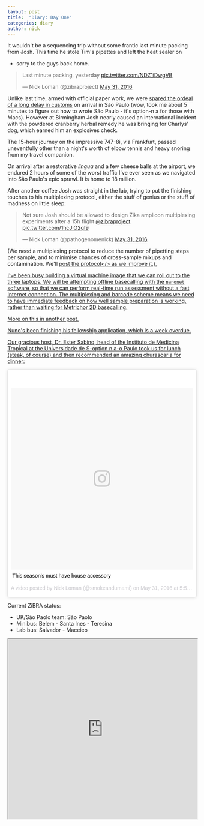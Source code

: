 ```yaml
---
layout: post
title:  "Diary: Day One"
categories: diary
author: nick
---
```


It wouldn't be a sequencing trip without some frantic last minute packing
from Josh.  This time he stole Tim's pipettes and left the heat sealer on
- sorry to the guys back home.

<blockquote class="twitter-tweet" data-lang="en"><p lang="en" dir="ltr">Last minute packing, yesterday <a href="https://t.co/NDZ1iDwgVB">pic.twitter.com/NDZ1iDwgVB</a></p>&mdash; Nick Loman (@zibraproject) <a href="https://twitter.com/zibraproject/status/737744568494522372">May 31, 2016</a></blockquote> <script async src="//platform.twitter.com/widgets.js" charset="utf-8"></script>

Unlike last time, armed with official paper work, we were <a href="/blog/josh-visit-to-brazil/">spared the ordeal of
a long delay in customs</a> on arrival in São Paulo (wow, took me about 5 minutes to figure
out how to wrote São Paulo - it's option-n a for those with Macs). However
at Birmingham Josh nearly caused an international incident with the powdered
cranberry herbal remedy he was bringing for Charlys' dog, which earned him
an explosives check.

The 15-hour journey on the impressive 747-8i, via Frankfurt, passed uneventfully
other than a night's worth of elbow tennis and heavy snoring from my travel companion. 

On arrival after a restorative _lingua_ and a few cheese balls at the airport,
we endured 2 hours of some of the worst traffic I've ever seen as we navigated
into São Paulo's epic sprawl. It is home to 18 million.

After another coffee Josh was straight in the lab, trying to put the finishing
touches to his multiplexing protocol, either the stuff of genius or the stuff
of madness on little sleep:

<blockquote class="twitter-tweet" data-lang="en"><p lang="en" dir="ltr">Not sure Josh should be allowed to design Zika amplicon multiplexing experiments after a 15h flight <a href="https://twitter.com/zibraproject">@zibraproject</a> <a href="https://t.co/1hcJlO2qI9">pic.twitter.com/1hcJlO2qI9</a></p>&mdash; Nick Loman (@pathogenomenick) <a href="https://twitter.com/pathogenomenick/status/737715726522429440">May 31, 2016</a></blockquote> <script async src="//platform.twitter.com/widgets.js" charset="utf-8"></script>

(We need a multiplexing protocol to reduce the number of pipetting steps
per sample, and to minimise chances of cross-sample mixups and contamination.
We'll <a href="/blog/multiplex-pcr-protocol/">post the protocol</>
as we improve it.).

I've been busy building a virtual machine image that we can roll out to the
three laptops. We will be attempting offline basecalling with the ``nanonet``
software, so that we can perform real-time run assessment without a fast
Internet connection. The multiplexing and barcode scheme means we need to have
immediate feedback on how well sample preparation is working, rather than
waiting for Metrichor 2D basecalling.

More on this in another post.

Nuno's been finishing his fellowship application, which is a week overdue.

Our gracious host, Dr. Ester Sabino, head of the Instituto de Medicina Tropical
at the Universidade de S-option n a-o Paulo took us for lunch (steak, of course)
and then recommended an amazing churascaria for dinner:

<blockquote class="instagram-media" data-instgrm-captioned data-instgrm-version="7" style=" background:#FFF; border:0; border-radius:3px; box-shadow:0 0 1px 0 rgba(0,0,0,0.5),0 1px 10px 0 rgba(0,0,0,0.15); margin: 1px; max-width:658px; padding:0; width:99.375%; width:-webkit-calc(100% - 2px); width:calc(100% - 2px);"><div style="padding:8px;"> <div style=" background:#F8F8F8; line-height:0; margin-top:40px; padding:50.0% 0; text-align:center; width:100%;"> <div style=" background:url(data:image/png;base64,iVBORw0KGgoAAAANSUhEUgAAACwAAAAsCAMAAAApWqozAAAABGdBTUEAALGPC/xhBQAAAAFzUkdCAK7OHOkAAAAMUExURczMzPf399fX1+bm5mzY9AMAAADiSURBVDjLvZXbEsMgCES5/P8/t9FuRVCRmU73JWlzosgSIIZURCjo/ad+EQJJB4Hv8BFt+IDpQoCx1wjOSBFhh2XssxEIYn3ulI/6MNReE07UIWJEv8UEOWDS88LY97kqyTliJKKtuYBbruAyVh5wOHiXmpi5we58Ek028czwyuQdLKPG1Bkb4NnM+VeAnfHqn1k4+GPT6uGQcvu2h2OVuIf/gWUFyy8OWEpdyZSa3aVCqpVoVvzZZ2VTnn2wU8qzVjDDetO90GSy9mVLqtgYSy231MxrY6I2gGqjrTY0L8fxCxfCBbhWrsYYAAAAAElFTkSuQmCC); display:block; height:44px; margin:0 auto -44px; position:relative; top:-22px; width:44px;"></div></div> <p style=" margin:8px 0 0 0; padding:0 4px;"> <a href="https://www.instagram.com/p/BGF69NDkv8M/" style=" color:#000; font-family:Arial,sans-serif; font-size:14px; font-style:normal; font-weight:normal; line-height:17px; text-decoration:none; word-wrap:break-word;" target="_blank">This season&#39;s must have house accessory</a></p> <p style=" color:#c9c8cd; font-family:Arial,sans-serif; font-size:14px; line-height:17px; margin-bottom:0; margin-top:8px; overflow:hidden; padding:8px 0 7px; text-align:center; text-overflow:ellipsis; white-space:nowrap;">A video posted by Nick Loman (@smokeandumami) on <time style=" font-family:Arial,sans-serif; font-size:14px; line-height:17px;" datetime="2016-06-01T00:55:59+00:00">May 31, 2016 at 5:55pm PDT</time></p></div></blockquote>
<script async defer src="//platform.instagram.com/en_US/embeds.js"></script>


Current ZiBRA status:

  - UK/São Paolo team: São Paolo
  - Minibus: Belem - Santa Ines - Teresina
  - Lab bus: Salvador - Maceieo

<iframe src="https://www.google.com/maps/d/embed?mid=1OrLqyngBVD1pAm1lN0TSoiOQZjI" width="100%" height="480"></iframe>
